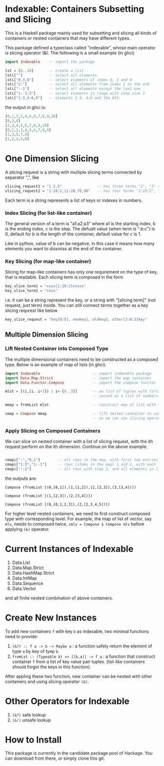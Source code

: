 # Indexable: Containers Subsetting and Slicing

This is a Haskell package mainly used for subsetting and slicing all kinds of containers or nested containers that may have different types.

This package defined a typeclass called "indexable", whose main operator is slicing operator (&). The folllowing is a small example (in ghci)

```haskell ghci
import Indexable    -- import the package

lst = [0..10]       -- create a list
lst&[""]            -- select all elements
lst&["0,3,8"]       -- select elements of index 0, 3 and 8
lst&["2:"]          -- select all elements from index 2 to the end
lst&[":-1"]         -- select all elements except the last one
lst&["1:-1:2"]      -- select elements in range with step size 2
lst&["1:3,4:6,8"]   -- elements 1:3, 4:6 and the 8th.

```
the output in ghci is:

```haskell ghci
[0,1,2,3,4,5,6,7,8,9,10]
[0,3,8]
[2,3,4,5,6,7,8,9,10]
[0,1,2,3,4,5,6,7,8,9]
[1,3,5,7,9]
[1,2,4,5,8]
```

# One Dimension Slicing
A slicing request is a string with multiple slicing terms connected by separator ",", like

```haskell ghci
slicing_request1 = "1,3,5"                -- has three terms "1", "3" and "5"
slicing_request2 = "1:10:2,11:20,78,90"   -- has four terms "1:10:2", "11:20", "78", "90"
```

Each term is a string represents a list of keys or indexes in numbers. 

### Index Slicing (for list-like container)
The general version of a term is "a1:a2:a3" where a1 is the starting index, b is the ending index, c is the step. The defualt value (when term is "\:b\:c") is 0, default for b is the length of the container, default value for c is 1.

Like in python, value of b can be negative, in this case it means how many elements you want to dissmiss at the end of the container.

### Key Slicing (for map-like container)
Slicing for map-like containers has only one requirement on the type of key, that is readable. Each slicing term is composed in the form

```haskell ghci
key_slice_term1 = "xxxx[1:10:2]xxxxx"
key_slice_term2 = "xxxx"
```
i.e. it can be a string represent the key, or a string with "[slicing term]" (not request, just term) inside. You can still connect terms together as a key slicing requrest like below

```haskell ghci
key_slice_request = "key[0:5], newkey1, oldkey2, other[3:8:2]key"
```

## Multiple Dimension Slicing

### Lift Nested Container into Composed Type
The multiple dimensional containers need to be constructed as a composed type. Below is an example of map of lists (in ghci).

```haskell ghci
import Indexable                        -- import indexable package
import Data.Map.Strict                  -- import the map container
import Data.Functor.Compose             -- import the compose functor

mlst = [(i,[i..i+3]) | i<-[0..3]]       -- an list of tuples with first value as key
                                        -- second as a list of numbers.

mmap = fromList mlst                    -- construct map of list with type (Map Integer [Integer])

cmap = Compose mmap                     -- lift nested container to composed type
                                        -- so we can use slicing operator (&) on it
```

### Apply Slicing on Composed Containers
We can slice on nested container with a list of slicing request, with the ith request perform on the ith dimension. Continue on the above example:

```haskell ghci

cmap&[":","0,1"]        -- all rows in the map, with first two entries of each list
cmap&["1:3","1:-1"]     -- rows (items in the map) 1 and 2, with each list from index 1 to len-1
cmap&["::2"]            -- all rows with step 2, and all elements in list of each row

```

the outputs are:

```
Compose (fromList [(0,[0,1]),(1,[1,2]),(2,[2,3]),(3,[3,4])])

Compose (fromList [(1,[2,3]),(2,[3,4])])

Compose (fromList [(0,[0,1,2,3]),(2,[2,3,4,5])])
```

For higher level nested containers, we need to first construct composed type with corresponding level. For example, the map of list of vector, say `mlv`, needs to composed twice, `cmlv = Compose $ Compose mlv` before applying `(&)` operator.

# Current Instances of Indexable

1. Data.List
1. Data.Map.Strict
1. Data.HashMap.Strict
1. Data.IntMap
1. Data.Sequence
1. Data.Vector

and all finite nested combination of above containers.

# Create New Instances

To add new containers `f` with key `b` as indexable, two minimal functions need to provide:

1. `(&?) :: f a -> b -> Maybe a` : a function safely return the element of type `a` by key of tyep `b`.
1. `fromLst :: (Typeable b) => [(b,a)] -> f a` : a function that construct container `f` from a list of key value pair tuples. (list-like containers should forget the keys in this function). 

After appling these two function, new container can be nested with other containers and using slicing operator `(&)`.

# Other Operators for Indexable

1. `(&?)` safe lookup
1. `(&!)` unsafe lookup


# How to Install

This package is currently in the candidate package pool of Hackage. You can download from there, or simply clone this git.
